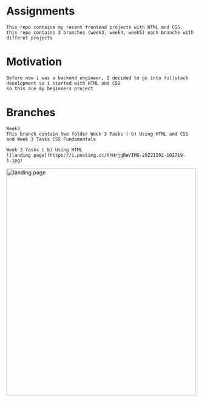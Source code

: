 # Assignments
```
This repo contains my recent frontend projects with HTML and CSS.
this repo contains 3 branches (week3, week4, week5) each branche with differnt projects
```
# Motivation
```
Before now i was a backend engineer, I decided to go into fullstack development so i started with HTML and CSS 
so this are my beginners project
```

# Branches
```
Week3
This branch contain two folder Week 3 Tasks ( b) Using HTML and CSS and Week 3 Tasks CSS Fundamentals

Week 3 Tasks ( b) Using HTML
![landing page](https://i.postimg.cc/XYHrjgRW/IMG-20221102-102719-1.jpg)
```
<img src="https://i.postimg.cc/XYHrjgRW/IMG-20221102-102719-1.jpg" alt="landing page" width="500" height="600">
  
